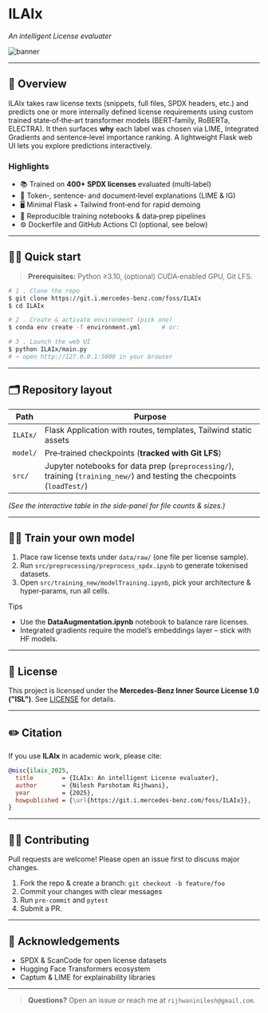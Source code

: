 # ILAIx

*An intelligent License evaluater*

![banner](docs/banner.png) <!-- optional: replace with your own banner or remove -->

---

## 🚀 Overview

ILAIx takes raw license texts (snippets, full files, SPDX headers, etc.) and predicts one or more internally defined license requirements using custom trained state‑of‑the‑art transformer models (BERT‑family, RoBERTa, ELECTRA). It then surfaces **why** each label was chosen via LIME, Integrated Gradients and sentence‑level importance ranking. A lightweight Flask web UI lets you explore predictions interactively.

### Highlights

* 📚 Trained on **400+ SPDX licenses** evaluated (multi‑label)
* 🔎 Token‑, sentence‑ and document‑level explanations (LIME & IG)
* 🖥️ Minimal Flask + Tailwind front‑end for rapid demoing
* 🧪 Reproducible training notebooks & data‑prep pipelines
* ⚙️ Dockerfile and GitHub Actions CI (optional, see below)

---

## 🏃‍♂️ Quick start

> **Prerequisites:** Python ≥3.10, (optional) CUDA‑enabled GPU, Git LFS.

```bash
# 1 . Clone the repo
$ git clone https://git.i.mercedes-benz.com/foss/ILAIx
$ cd ILAIx

# 2 . Create & activate environment (pick one)
$ conda env create -f environment.yml      # or:

# 3 . Launch the web UI
$ python ILAIx/main.py
# → open http://127.0.0.1:5000 in your browser
```

---

## 🗂️ Repository layout

| Path                                   | Purpose                                                                           |
| -------------------------------------- | --------------------------------------------------------------------------------- |
| `ILAIx/`                               | Flask Application with routes, templates, Tailwind static assets                  |
| `model/`                               | Pre‑trained checkpoints (**tracked with Git LFS**)                                |
| `src/`                                 | Jupyter notebooks for data prep (`preprocessing/`), training (`training_new/`) and testing the checpoints (`loadTest/`) |

*(See the interactive table in the side‑panel for file counts & sizes.)*

---

## 🧑‍💻 Train your own model

1. Place raw license texts under `data/raw/` (one file per license sample).
2. Run `src/preprocessing/preprocess_spdx.ipynb` to generate tokenised datasets.
3. Open `src/training_new/modelTraining.ipynb`, pick your architecture & hyper‑params, run all cells.

Tips

* Use the **DataAugmentation.ipynb** notebook to balance rare licenses.
* Integrated gradients require the model’s embeddings layer – stick with HF models.

---

## 📜 License

<!-- TODO: choose one (MIT shown here) -->

This project is licensed under the **Mercedes-Benz Inner Source License 1.0 ("ISL")**. See [LICENSE](LICENSE) for details.

---

## ✏️ Citation

If you use **ILAIx** in academic work, please cite:

```bibtex
@misc{ilaix_2025,
  title        = {ILAIx: An intelligent License evaluater},
  author       = {Nilesh Parshotam Rijhwani},
  year         = {2025},
  howpublished = {\url{https://git.i.mercedes-benz.com/foss/ILAIx}},
}
```

---

## 🙋‍♀️ Contributing

Pull requests are welcome! Please open an issue first to discuss major changes.

1. Fork the repo & create a branch: `git checkout -b feature/foo`
2. Commit your changes with clear messages
3. Run `pre-commit` and `pytest`
4. Submit a PR.

---

## 🤝 Acknowledgements

* SPDX & ScanCode for open license datasets
* Hugging Face Transformers ecosystem
* Captum & LIME for explainability libraries

---

> **Questions?** Open an issue or reach me at `rijhwaninilesh@gmail.com`.
